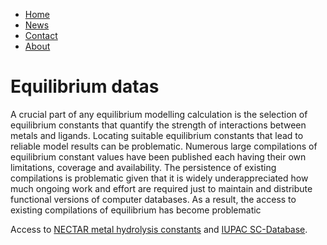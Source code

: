 <ul>
  <li><a class="active" href="#home">Home</a></li>
  <li><a href="#news">News</a></li>
  <li><a href="#contact">Contact</a></li>
  <li><a href="#about">About</a></li>
</ul>

# Equilibrium datas

A crucial part of any equilibrium modelling calculation is the selection of equilibrium constants that quantify the strength of interactions between metals and ligands. Locating suitable equilibrium constants that lead to reliable model results can be problematic. Numerous large compilations of equilibrium constant values have been published each having their own limitations, coverage and  availability. The persistence of existing compilations is problematic given that it is widely underappreciated how much ongoing work and effort are required just to maintain and distribute functional versions of computer databases. As a result, the access to existing compilations of equilibrium has become problematic 

Access to [NECTAR metal hydrolysis constants](cost-nectar.html) and [IUPAC SC-Database](sc-database.md).
